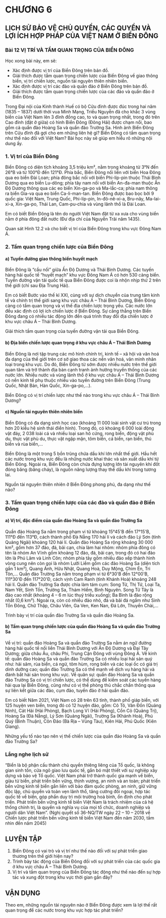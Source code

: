# CHƯƠNG 6
## LỊCH SỬ BẢO VỆ CHỦ QUYỀN, CÁC QUYỀN VÀ LỢI ÍCH HỢP PHÁP CỦA VIỆT NAM Ở BIỂN ĐÔNG

### Bài 12 VỊ TRÍ VÀ TẦM QUAN TRỌNG CỦA BIỂN ĐÔNG

Học xong bài này, em sẽ:
- Xác định được vị trí của Biển Đông trên bản đồ.
- Giải thích được tầm quan trọng chiến lược của Biển Đông về giao thông biển, vị trí chiến lược, nguồn tài nguyên thiên nhiên biển.
- Xác định được vị trí các đảo và quần đảo ở Biển Đông trên bản đồ.
- Giải thích được tầm quan trọng chiến lược của các đảo và quần đảo ở Biển Đông.

Trong Đại nội của Kinh thành Huế có bộ Cửu đỉnh được đúc trong hai năm (1835 – 1837) dưới thời vua Minh Mạng, Triều Nguyễn đã cho khắc 3 vùng biển của Việt Nam lên 3 đỉnh đồng cao, to và quan trọng nhất, trong đó trên Cao đỉnh (đặt ở giữa) có hình Biển Đông (Đông Hải) được chạm nổi, bao gồm cả quần đảo Hoàng Sa và quần đảo Trường Sa. Hình ảnh Biển Đông trên Cửu đỉnh đã gợi cho em những liên hệ gì? Biển Đông có tầm quan trọng như thế nào đối với Việt Nam? Bài học này sẽ giúp em hiểu rõ những nội dung ấy.

### 1. Vị trí của Biển Đông

Biển Đông có diện tích khoảng 3,5 triệu km², nằm trong khoảng từ 3°N đến 26°B và từ 100°Đ đến 121°Đ. Phía bắc, Biển Đông nối liền với biển Hoa Đông qua eo biển Đài Loan; phía đông bắc nối với biển Phi-líp-pin thuộc Thái Bình Dương qua eo biển Lu-dông; phía tây nam nối với biển An-đa-man thuộc Ấn Độ Dương thông qua các eo biển Xin-ga-po và Ma-lắc-ca; phía nam thông ra biển Gia-va qua eo biển Ca-li-man-tan.
Biển Đông được bao bọc bởi 9 quốc gia: Việt Nam, Trung Quốc, Phi-líp-pin, In-đô-nê-xi-a, Bru-nây, Ma-lai-xi-a, Xin-ga-po, Thái Lan, Cam-pu-chia và vùng lãnh thổ là Đài Loan.

Em có biết
Biển Đông là tên do người Việt Nam đặt từ xa xưa cho vùng biển nằm ở phía đông đất nước (Đư địa chí của Nguyễn Trãi năm 1435).

Quan sát Hình 12.2 và cho biết vị trí của Biển Đông trong khu vực Đông Nam Á.

### 2. Tầm quan trọng chiến lược của Biển Đông
#### a) Tuyến đường giao thông biển huyết mạch

Biển Đông là “cầu nối” giữa Ấn Độ Dương và Thái Bình Dương. Các tuyến hàng hải quốc tế “huyết mạch” khu vực Đông Nam Á có hơn 530 cảng biển.
Tuyển đường vận tải quốc tế qua Biển Đông được coi là nhộn nhịp thứ 2 trên thế giới (chỉ sau Địa Trung Hải).

Em có biết
Bước vào thế kỉ XXI, cùng với sự dịch chuyển của trung tâm kinh tế và chính trị thế giới sang khu vực châu Á – Thái Bình Dương, Biển Đông càng có tầm quan trọng và vị thế địa chiến lược trọng yếu. Các nước lớn đều xác định có lợi ích chiến lược ở Biển Đông. Sự căng thẳng trên Biển Đông đang có nhiều tác động lớn đến quá trình thay đổi địa chiến lược ở khu vực châu Á – Thái Bình Dương.

Giải thích tầm quan trọng của tuyến đường vận tải qua Biển Đông.

#### b) Địa biển chiến lược quan trọng ở khu vực châu Á – Thái Bình Dương

Biển Đông là nơi tập trung các mô hình chính trị, kinh tế – xã hội và văn hoá đa dạng của thế giới trên cơ sở giao thoa các nền văn hoá, văn minh nhân loại trong khu vực. Do đó, Biển Đông từ sớm được nhiều nước trên thế giới quan tâm và trở thành địa bàn cạnh tranh ảnh hưởng truyền thống của các nước lớn.
Nhiều nước và vùng lãnh thổ ở khu vực châu Á – Thái Bình Dương có nền kinh tế phụ thuộc nhiều vào tuyến đường trên Biển Đông (Trung Quốc, Nhật Bản, Hàn Quốc, Xin-ga-po,...).

Biển Đông có vị trí chiến lược như thế nào trong khu vực châu Á – Thái Bình Dương?

#### c) Nguồn tài nguyên thiên nhiên biển

Biển Đông có đa dạng sinh học cao (khoảng 11 000 loài sinh vật cư trú trong hơn 20 kiểu hệ sinh thái điển hình). Trong đó, có khoảng 6 000 loài động vật đáy, 2 038 loài cá và nhiều loại san hô cứng, rong biển, động vật phù du, thực vật phù du, thực vật ngập mặn, tôm biển, cá biển, rạn biển, thú biển và rùa biển,...

Biển Đông là một trong 5 bồn trũng chứa dầu khí lớn nhất thế giới. Hầu hết các nước trong khu vực đều là những nước khai thác và sản xuất dầu khí từ Biển Đông.
Ngoài ra, Biển Đông còn chứa đựng lượng lớn tài nguyên khí đốt đóng băng (băng cháy), là nguồn năng lượng thay thế dầu khí trong tương lai.

Nguồn tài nguyên thiên nhiên ở Biển Đông phong phú, đa dạng như thế nào?

### 3. Tầm quan trọng chiến lược của các đảo và quần đảo ở Biển Đông
#### a) Vị trí, đặc điểm của quần đảo Hoàng Sa và quần đảo Trường Sa

Quần đảo Hoàng Sa nằm trong phạm vi từ khoảng 15°45'B đến 17°15'B, 111°Đ đến 113°Đ, cách thành phố Đà Nẵng 170 hải lí và cách đảo Lý Sơn (tỉnh Quảng Ngãi) khoảng 120 hải lí.
Quần đảo Hoàng Sa rộng khoảng 30 000 km², gồm hơn 37 đảo, đá, bãi cạn, chia làm hai nhóm: nhóm phía đông có tên là nhóm An Vĩnh gồm khoảng 12 đảo, đá, bãi cạn, trong đó có hai đảo lớn là Phú Lâm và Linh Côn; nhóm phía tây gồm nhiều đảo xếp thành hình vòng cung nên còn gọi là nhóm Lưỡi Liềm gồm các đảo Hoàng Sa (diện tích gần 1 km²), Quang Ảnh, Hữu Nhật, Quang Hoà, Duy Mộng, Chim Én, Tri Tôn,...
Quần đảo Trường Sa nằm trong phạm vi từ 6°30'B đến 12°00'B, 111°30'Đ đến 117°20'Đ, cách vịnh Cam Ranh (tỉnh Khánh Hoà) khoảng 248 hải lí.
Quần đảo Trường Sa được chia làm tám cụm: Song Tử, Thị Tứ, Loại Ta, Nam Yết, Sinh Tồn, Trường Sa, Thám Hiểm, Bình Nguyên. Song Tử Tây là đảo cao nhất (khoảng 4 – 6 m lúc thuỷ triều xuống); Ba Bình là đảo rộng nhất (0,6 km²). Ngoài ra, còn có nhiều đảo nhỏ, đá và bãi đá ngầm như Sinh Tồn Đông, Chữ Thập, Châu Viên, Ga Ven, Ken Nan, Đá Lớn, Thuyền Chài,...

Trình bày vị trí của quần đảo Trường Sa và quần đảo Hoàng Sa.

#### b) Tầm quan trọng chiến lược của quần đảo Hoàng Sa và quần đảo Trường Sa

Về vị trí: quần đảo Hoàng Sa và quần đảo Trường Sa nằm án ngữ đường hàng hải quốc tế nối liền Thái Bình Dương với Ấn Độ Dương và Đại Tây Dương; giữa châu Âu, châu Phi, Trung Cận Đông với vùng Đông Á.
Về kinh tế: quần đảo Hoàng Sa và quần đảo Trường Sa có nhiều loại hải sản quý như: hải sâm, rùa biển, cá ngừ, tôm hùm, rong biển và các loại ốc có giá trị dinh dưỡng cao; quần đảo Trường Sa có thể mạnh về dịch vụ hàng hải và đánh bắt hải sản trong khu vực.
Về quân sự: quần đảo Hoàng Sa và quần đảo Trường Sa có vị trí chiến lược, có thể dùng để kiểm soát các tuyến hàng hải qua lại Biển Đông, cũng như có vị thế phòng thủ chắc chắn thông qua sự liên kết giữa các đảo, cụm đảo, tuyến đảo ở hải quần đảo.

Em có biết
Năm 2021, Việt Nam có 28 trên 63 tỉnh, thành phố giáp biển, với 125 huyện ven biển, trong đó có 12 huyện đảo, gồm: Cô Tô, Vân Đồn (Quảng Ninh), Cát Hải (Hải Phòng), Bạch Long Vĩ (Hải Phòng), Cồn Cỏ (Quảng Trị), Hoàng Sa (Đà Nẵng), Lý Sơn (Quảng Ngãi), Trường Sa (Khánh Hoà), Phú Quý (Bình Thuận), Côn Đảo (Bà Rịa – Vũng Tàu), Kiên Hải, Phú Quốc (Kiên Giang).

Những yếu tố nào tạo nên vị thế chiến lược của quần đảo Hoàng Sa và quần đảo Trường Sa?

### Lắng nghe lịch sử

“Biển là bộ phận cấu thành chủ quyền thiêng liêng của Tổ quốc, là không gian sinh tồn, cửa ngõ giao lưu quốc tế, gắn bó mật thiết với sự nghiệp xây dựng và bảo vệ Tổ quốc. Việt Nam phải trở thành quốc gia mạnh về biển, giàu từ biển, phát triển bền vững, thịnh vượng, an ninh và an toàn; phát triển bền vững kinh tế biển gắn liền với bảo đảm quốc phòng, an ninh, giữ vững độc lập, chủ quyền và toàn vẹn lãnh thổ, tăng cường đối ngoại, hợp tác quốc tế về biển, góp phần duy trì môi trường hoà bình, ổn định cho phát triển. Phát triển bền vững kinh tế biển Việt Nam là trách nhiệm của cả hệ thống chính trị, là quyền và nghĩa vụ của mọi tổ chức, doanh nghiệp và người dân Việt Nam”.
(Nghị quyết số 36-NQ/TW ngày 22 – 10 – 2018 về Chiến lược phát triển bền vững kinh tế biển Việt Nam đến năm 2030, tầm nhìn đến năm 2045)

## LUYỆN TẬP

1. Biển Đông có vai trò và vị trí như thế nào đối với sự phát triển giao thương trên thế giới hiện nay?
2. Trình bày tác động của Biển Đông đối với sự phát triển của các quốc gia ở khu vực châu Á – Thái Bình Dương.
3. Vị trí và tầm quan trọng của Biển Đông tác động như thế nào đến sự hợp tác và xung đột trong khu vực thời gian gần đây?

## VẬN DỤNG

Theo em, những nguồn tài nguyên nào ở Biển Đông được xem là lợi thế rất quan trọng để các nước trong khu vực hợp tác phát triển?

